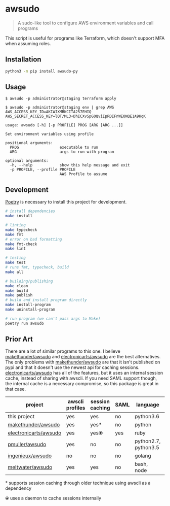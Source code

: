 # awsudo
> A sudo-like tool to configure AWS environment variables and call programs

This script is useful for programs like Terraform, which doesn't support MFA when assuming roles. 


## Installation
```sh
python3 -m pip install awsudo-py
```

## Usage
```console
$ awsudo -p administrator@staging terraform apply

$ awsudo -p administrator@staging env | grep AWS
AWS_ACCESS_KEY_ID=AKIAIXMBKCITA257EHIQ
AWS_SECRET_ACCESS_KEY=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
```

```
usage: awsudo [-h] [-p PROFILE] PROG [ARG [ARG ...]]

Set environment variables using profile

positional arguments:
  PROG                  executable to run
  ARG                   args to run with program

optional arguments:
  -h, --help            show this help message and exit
  -p PROFILE, --profile PROFILE
                        AWS Profile to assume
```

## Development
[Poetry][poetry] is necessary to install this project for development.
```sh
# install dependencies
make install

# linting
make typecheck
make fmt
# error on bad formatting
make fmt-check
make lint

# testing
make test
# runs fmt, typecheck, build
make all 

# building/publishing
make clean
make build
make publish
# build and install program directly
make install-program
make uninstall-program

# run program (we can't pass args to Make)
poetry run awsudo
```
[poetry]: https://github.com/sdispater/poetry

## Prior Art
There are a lot of similar programs to this one. I believe [makethunder/awsudo][0] and [electronicarts/awsudo][1] are the best alternatives. The only problems with [makethunder/awsudo][0] are that it isn't published on pypi and that it doesn't use the newest api for caching sessions. [electronicarts/awsudo][1] has all of the features, but it uses an internal session cache, instead of sharing with awscli. If you need SAML support though, the internal cache is a necessary compromise, so this package is great in that case.

project|awscli profiles|session caching|SAML|language|published
---|---|---|---|---|---
this project|yes|yes|no|python3.6|pypi
[makethunder/awsudo][0]|yes|yes*|no|python|github
[electronicarts/awsudo][1]|yes|yes⦿|yes|ruby|rubygems
[pmuller/awsudo][2]|yes|no|no|python2.7, python3.5|pypi
[ingenieux/awsudo][3]|no|no|no|golang|no
[meltwater/awsudo][4]|yes|yes|no|bash, node|npm, dockerhub

\*  supports session caching through older technique using awscli as a dependency

⦿ uses a daemon to cache sessions internally

[0]: https://github.com/makethunder/awsudo
[1]: https://github.com/electronicarts/awsudo
[2]: https://github.com/pmuller/awsudo
[3]: https://github.com/ingenieux/awsudo
[4]: https://github.com/meltwater/awsudo
